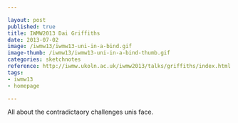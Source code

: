 ```yaml
---

layout: post
published: true
title: IWMW2013 Dai Griffiths
date: 2013-07-02
image: /iwmw13/iwmw13-uni-in-a-bind.gif
image-thumb: /iwmw13/iwmw13-uni-in-a-bind-thumb.gif
categories: sketchnotes
reference: http://iwmw.ukoln.ac.uk/iwmw2013/talks/griffiths/index.html
tags: 
- iwmw13
- homepage

---
```


All about the contradictaory challenges unis face.
